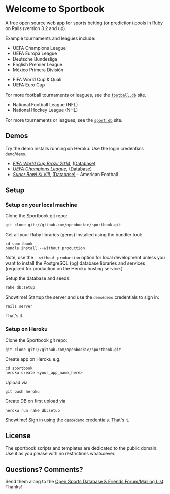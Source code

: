 # Welcome to Sportbook

A free open source web app for sports betting (or prediction) pools in Ruby on Rails (version 3.2 and up).

Example tournaments and leagues include:

<!-- clubs -->

* UEFA Champions League
* UEFA Europa League
* Deutsche Bundesliga
* English Premier League
* México Primera División


<!-- national teams -->

* FIFA World Cup & Quali
* UEFA Euro Cup

For more football tournaments or leagues,
see the [`football.db`](https://github.com/openfootball) site.


<!-- more sports -->

* National Football League (NFL)
* National Hockey League (NHL)

For more tournaments or leagues,
see the [`sport.db`](https://github.com/opensport) site.


## Demos

Try the demo installs running on Heroku. Use the login credentials `demo`/`demo`. 

- [*FIFA World Cup Brazil 2014*](http://brazil2014.herokuapp.com), [(Database)](http://brazil2014.herokuapp.com/db)
- [*UEFA Champions League*](http://sportbook.herokuapp.com), [(Database)](http://sportbook.herokuapp.com/db)
- [*Super Bowl XLVIII*](http://superbowl.herokuapp.com), [(Database)](http://superbowl.herokuapp.com/db) - American Football



## Setup

### Setup on your local machine

Clone the Sportbook git repo:

    git clone git://github.com/openbookie/sportbook.git

Get all your Ruby libraries (gems) installed using the bundler tool:

    cd sportbook
    bundle install --without production

Note, use the `--without production` option for local development
unless you want to install the PostgreSQL (pg) database libraries and services
(required for production on the Heroku hosting service.)

Setup the database and seeds:

    rake db:setup

Showtime! Startup the server and use the `demo`/`demo` credentials to sign in:

    rails server

That's it.


### Setup on Heroku 

Clone the Sportbook git repo:

    git clone git://github.com/openbookie/sportbook.git

Create app on Heroku e.g.

    cd sportbook
    heroku create <your_app_name_here>

Upload via

    git push heroku

Create DB on first upload via

    heroku run rake db:setup

Showtime! Sign in using the  `demo`/`demo` credentials. That's it.


## License

The sportbook scripts and templates are dedicated to the public domain.
Use it as you please with no restrictions whatsoever.

## Questions? Comments?

Send them along to the [Open Sports Database & Friends Forum/Mailing List](http://groups.google.com/group/opensport).
Thanks!
